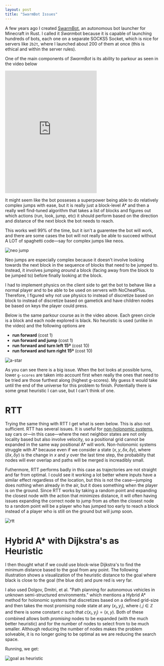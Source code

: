 ```yaml
---
layout: post
title: "SwarmBot Issues"
---
```


A few years ago I created [SwarmBot](https://github.com/SwarmBotMC/SwarmBot), an autonomous bot launcher for Minecraft in Rust. I called it *Swarm*bot because it is capable of launching hundreds of bots, each one on a separate SOCKS5 Socket, which is nice for servers like `2b2t`, where I launched about 200 of them at once (this is ethical and within the server rules).

One of the main components of *SwarmBot* is its ability to parkour as seen in the video below

<iframe height=400 src="https://www.youtube-nocookie.com/embed/IbL96hVcCZc?controls=0" title="YouTube video player" frameborder="0" allow="accelerometer; autoplay; clipboard-write; encrypted-media; gyroscope; picture-in-picture; web-share" allowfullscreen></iframe>

It might seem like the bot posseses a superpower being able to do relatively complex jumps with ease, but it is really just a block-level A* and then a really well find-tuned algorithm that takes a list of blocks and figures out which actions (run, look, jump, etc) it should perform based on the direction and distance of the next block the bot needs to reach.

This works well 99% of the time, but it isn't a guarentee the bot will work, and there are some cases the bot will not really be able to succeed without A LOT of spaghetti code—say for complex jumps like neos.

![neo jump](assets/neo.png)

Neo jumps are especially complex because it doesn't involve looking towards the next block in the sequence of blocks that need to be jumped to. Instead, it involves jumping *around* a block (facing away from the block to be jumped to) before finally looking at the block.

I had to implement physics on the client side to get the bot to behave like a normal player and to be able to be used on servers with NoCheatPlus. Therefore, I figured why not use physics to instead of discretize based on block to instead of discretize based on gametick and have children nodes be based on keys the player could press.

Below is the same parkour course as in the video above. Each green circle is a block and each node explored is black. No heuristic is used (unlike in the video) and the following options are
- **run forward** (cost 1)
- **run forward and jump** (cost 1)
- **run forward and turn left 15º** (cost 10)
- **run forward and turn right 15º** (cost 10)

![a-star](assets/a-star.png)

As you can see there is a big issue. When the bot looks at possible turns, lower `g-scores` are taken into account first when really the ones that need to be tried are those furthest along (highest g-scores). My guess it would take until the end of the universe for this problem to finish. Potentially there is some great heuristic I can use, but I can't think of one.

# RTT

Trying the same thing with RTT I get what is seen below. This is also not sufficient. RTT has several issues. It is useful for [non-holonomic systems](https://chat.openai.com/share/ad9c594c-0bc7-4658-a301-aa7211a1d441), say cars or—in this case—where the next neighbor states are not only locality based but also involve velocity, so a positional grid cannot be expanded in the same way positional A* will work. Non-holonomic systems struggle with A* because even if we consider a state $(x,y, \delta x, \delta y)$, where $(\delta x, \delta y)$ is the change in $x$ and $y$ over the last time step, the probability that nodes will ever overlap and paths will be merged is increadibly small.

Futhermore, RTT performs badly in this case as trajectories are not straight and far from optimal. I could see it working a lot better where inputs have a similar effect regardless of the location, but this is not the case—jumping does nothing when already in the air, but it does something when the player is on the ground. Since RTT works by taking a random point and expanding the closest node with the action that minimizes distance, it will often having issues expanding the correct node to jump from as often the closest node to a random point will be a player who has jumped too early to reach a block instead of a player who is still on the ground but will jump soon.


![rtt](assets/rtt.png)

# Hybrid A* with Dijkstra's as Heuristic

I then thought what if we could use block-wise Dijkstra's to find the minimum distance based to the goal from any point. The following illustration shows a visualization of the heuristic distance to the goal where black is close to the goal (the blue dot) and pure red is very far.

I also used Dolgov, Dmitri, et al. "Path planning for autonomous vehicles in unknown semi-structured environments." which mentions a Hybrid A* method for holonomic systems that discretizes based on a defined grid-size and then takes the most promising node state at any $(x_i,y_j)$, where $i, j \in \mathbb{Z}$ and there is some constant $c$ such that $c(x_i, y_j) = (x,y)$. Both of these combined allows both *promising* nodes to be expanded (with the much better heuristic) and for the number of nodes to select from to be much smaller. Although reducing the number of nodes makes the problem solveable, it is no longer going to be optimal as we are reducing the search space. 

Running, we get:

![goal as heuristic](assets/goal-as-heuristic.png)
